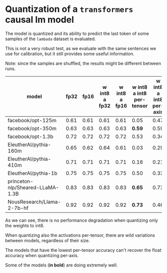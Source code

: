 # Quantization of a `transformers` causal lm model

The model is quantized and its ability to predict the last token of some samples of the `lambada` dataset is evaluated.

This is not a very robust test, as we evaluate with the same sentences we use for calibration, but it still provides some useful information.

Note: since the samples are shuffled, the results might be different between runs.

| model                            | fp32 | fp16 | w int8 a fp32 | w int8 a fp16 | w int8 a int8 per-tensor | w int8 a int8 per-axis |
|----------------------------------|------|------|---------------|---------------|--------------------------|------------------------|
| facebook/opt-125m                | 0.61 | 0.61 | 0.61          | 0.61          | 0.05                     | 0.47                   |
| facebook/opt-350m                | 0.63 | 0.63 | 0.63          | 0.63          | **0.59**                 | 0.59                   |
| facebook/opt-1.3b                | 0.72 | 0.72 | 0.72          | 0.72          | 0.53                     | 0.34                   |
| EleutherAI/pythia-160m           | 0.65 | 0.62 | 0.64          | 0.61          | 0.03                     | 0.29                   |
| EleutherAI/pythia-410m           | 0.71 | 0.71 | 0.71          | 0.71          | 0.16                     | 0.21                   |
| EleutherAI/pythia-1b             | 0.75 | 0.75 | 0.75          | 0.75          | 0.50                     | 0.33                   |
| princeton-nlp/Sheared-LLaMA-1.3B | 0.83 | 0.83 | 0.83          | 0.83          | **0.65**                 | 0.73                   |
| NousResearch/Llama-2-7b-hf       | 0.92 | 0.92 | 0.92          | 0.92          | **0.73**                 | 0.46                   |

As we can see, there is no performance degradation when quantizing only the weights to int8.

When quantizing also the activations per-tensor, there are wild variations between models, regardless of their size.

The models that have the lowest per-tensor accuracy can't recover the float accuracy when quantizing per-axis.

Some of the models (**in bold**) are doing extremely well.
